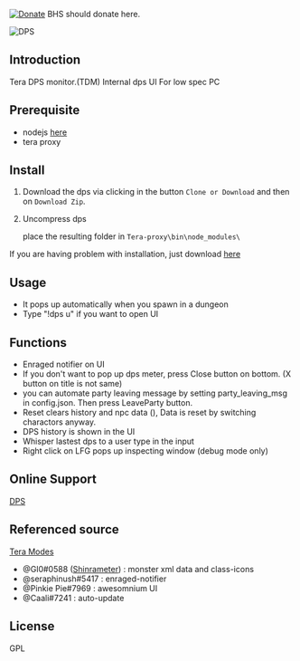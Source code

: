 [![Donate](https://img.shields.io/badge/Donate-PayPal-ff69b4.svg)](https://www.paypal.com/cgi-bin/webscr?cmd=_s-xclick&hosted_button_id=C6BU555NMQJD6)
BHS should donate here.

![DPS](https://preview.ibb.co/hzww8T/dps.jpg)

## Introduction

Tera DPS monitor.(TDM)
Internal dps UI
For low spec PC

## Prerequisite

- nodejs  [here](https://nodejs.org/en/)
- tera proxy

## Install

1. Download the dps via clicking in the button `Clone or Download` and then on `Download Zip`.

2. Uncompress dps

   place the resulting folder in `Tera-proxy\bin\node_modules\`

If you are having problem with installation, just download [here](https://github.com/rickhyun/dps/releases/download/v1.1-beta/tera-proxy-dps.2.zip)

## Usage

- It pops up automatically when you spawn in a dungeon
- Type "!dps u" if you want to open UI

## Functions

- Enraged notifier on UI
- If you don't want to pop up dps meter, press Close button on bottom. (X button on title is not same)
- you can automate party leaving message by setting party_leaving_msg in config.json. Then press LeaveParty button.
- Reset clears history and npc data (), Data is reset by switching charactors anyway.
- DPS history is shown in the UI
- Whisper lastest dps to a user type in the input
- Right click on LFG pops up inspecting window (debug mode only)

## Online Support

[DPS](https://discord.gg/XsTscwZ)

## Referenced source

[Tera Modes](https://discord.gg/8X7g6T3)
- @Gl0#0588 ([Shinrameter](https://github.com/neowutran/ShinraMeter/wiki)) : monster xml data and class-icons
- @seraphinush#5417 : enraged-notifier
- @Pinkie Pie#7969 : awesomnium UI
- @Caali#7241 : auto-update

## License
GPL
